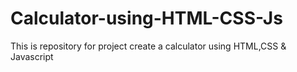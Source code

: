 # Calculator-using-HTML-CSS-Js
This is repository for project create a calculator using HTML,CSS &amp; Javascript
